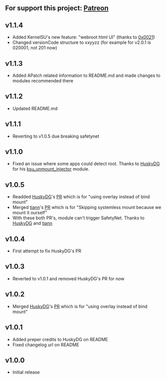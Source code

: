 For support this project: [Patreon](https://avalibeyaz.com/patreon)  
--------------  
## v1.1.4  
- Added KernelSU's new feature: "webroot html UI" (thanks to [0x0021](https://github.com/0x0021))
- Changed versionCode structure to xxyyzz (for example for v2.0.1 is 020001, not 201 now)
  
## v1.1.3  
- Added APatch related information to README.md and made changes to modules recommended there
  
## v1.1.2  
- Updated README.md
  
## v1.1.1  
- Reverting to v1.0.5 due breaking safetynet
  
## v1.1.0  
- Fixed an issue where some apps could detect root. Thanks to [HuskyDG](https://github.com/HuskyDG) for his [ksu_unmount_injector](https://github.com/HuskyDG/ksu_unmount_injector) module.  
  
## v1.0.5  
- Readded [HuskyDG](https://github.com/HuskyDG)'s [PR](https://github.com/symbuzzer/systemless-hosts-KernelSU-module/pull/1) which is for "using overlay instead of bind mount"
- Merged [tiann](https://github.com/tiann)'s [PR](https://github.com/symbuzzer/systemless-hosts-KernelSU-module/pull/2) which is for "Skipping systemless mount because we mount it ourself"
- With these both PR's, module can't trigger SafetyNet. Thanks to [HuskyDG](https://github.com/HuskyDG) and [tiann](https://github.com/tiann)
  
## v1.0.4  
- First attempt to fix HuskyDG's PR  
  
## v1.0.3  
- Reverted to v1.0.1 and removed HuskyDG's PR for now
  
## v1.0.2  
- Merged [HuskyDG](https://github.com/HuskyDG)'s [PR](https://github.com/symbuzzer/systemless-hosts-KernelSU-module/pull/1) which is for "using overlay instead of bind mount"
  
## v1.0.1  
- Added preper credits to HuskyDG on README
- Fixed changelog url on README
  
## v1.0.0  
- Initial release
